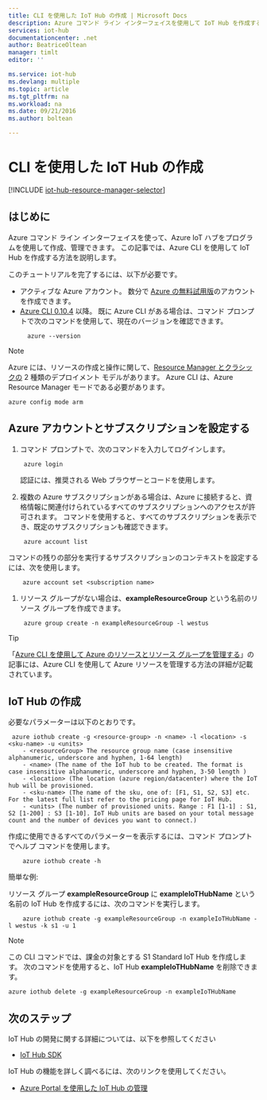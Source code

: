 ```yaml
---
title: CLI を使用した IoT Hub の作成 | Microsoft Docs
description: Azure コマンド ライン インターフェイスを使用して IoT Hub を作成するには、この記事に従ってください。
services: iot-hub
documentationcenter: .net
author: BeatriceOltean
manager: timlt
editor: ''

ms.service: iot-hub
ms.devlang: multiple
ms.topic: article
ms.tgt_pltfrm: na
ms.workload: na
ms.date: 09/21/2016
ms.author: boltean

---
```

# <a name="create-an-iot-hub-using-cli"></a>CLI を使用した IoT Hub の作成
[!INCLUDE [iot-hub-resource-manager-selector](../../includes/iot-hub-resource-manager-selector.md)]

## <a name="introduction"></a>はじめに
Azure コマンド ライン インターフェイスを使って、Azure IoT ハブをプログラムを使用して作成、管理できます。 この記事では、Azure CLI を使用して IoT Hub を作成する方法を説明します。

このチュートリアルを完了するには、以下が必要です。

* アクティブな Azure アカウント。 数分で [Azure の無料試用版][lnk-free-trial]のアカウントを作成できます。
* [Azure CLI 0.10.4][lnk-CLI-install] 以降。 既に Azure CLI がある場合は、コマンド プロンプトで次のコマンドを使用して、現在のバージョンを確認できます。
  ```
    azure --version
  ```

> [!NOTE]
> Azure には、リソースの作成と操作に関して、[Resource Manager とクラシックの](../resource-manager-deployment-model.md) 2 種類のデプロイメント モデルがあります。 Azure CLI は、Azure Resource Manager モードである必要があります。
> 
> ```
> azure config mode arm
> ```
> 
> 

## <a name="set-your-azure-account-and-subscription"></a>Azure アカウントとサブスクリプションを設定する
1. コマンド プロンプトで、次のコマンドを入力してログインします。
   
   ```
    azure login
   ```
   認証には、推奨される Web ブラウザーとコードを使用します。
2. 複数の Azure サブスクリプションがある場合は、Azure に接続すると、資格情報に関連付けられているすべてのサブスクリプションへのアクセスが許可されます。 コマンドを使用すると、すべてのサブスクリプションを表示でき、既定のサブスクリプションも確認できます。
   
   ```
    azure account list 
   ```

コマンドの残りの部分を実行するサブスクリプションのコンテキストを設定するには、次を使用します。

```
    azure account set <subscription name>
```

1. リソース グループがない場合は、**exampleResourceGroup** という名前のリソース グループを作成できます。 
   ```
    azure group create -n exampleResourceGroup -l westus
   ```

> [!TIP]
> 「[Azure CLI を使用して Azure のリソースとリソース グループを管理する][lnk-CLI-arm]」の記事には、Azure CLI を使用して Azure リソースを管理する方法の詳細が記載されています。 
> 
> 

## <a name="create-and-iot-hub"></a>IoT Hub の作成
必要なパラメーターは以下のとおりです。

```
 azure iothub create -g <resource-group> -n <name> -l <location> -s <sku-name> -u <units>  
    - <resourceGroup> The resource group name (case insensitive alphanumeric, underscore and hyphen, 1-64 length)
    - <name> (The name of the IoT hub to be created. The format is case insensitive alphanumeric, underscore and hyphen, 3-50 length )
    - <location> (The location (azure region/datacenter) where the IoT hub will be provisioned.
    - <sku-name> (The name of the sku, one of: [F1, S1, S2, S3] etc. For the latest full list refer to the pricing page for IoT Hub.
    - <units> (The number of provisioned units. Range : F1 [1-1] : S1, S2 [1-200] : S3 [1-10]. IoT Hub units are based on your total message count and the number of devices you want to connect.)
```
作成に使用できるすべてのパラメーターを表示するには、コマンド プロンプトでヘルプ コマンドを使用します。

```
    azure iothub create -h 
```
簡単な例:

 リソース グループ **exampleResourceGroup** に **exampleIoTHubName** という名前の IoT Hub を作成するには、次のコマンドを実行します。

```
    azure iothub create -g exampleResourceGroup -n exampleIoTHubName -l westus -k s1 -u 1
```

> [!NOTE]
> この CLI コマンドでは、課金の対象とする S1 Standard IoT Hub を作成します。 次のコマンドを使用すると、IoT Hub **exampleIoTHubName** を削除できます。 
> 
> ```
> azure iothub delete -g exampleResourceGroup -n exampleIoTHubName
> ```
> 
> 
> 

## <a name="next-steps"></a>次のステップ
IoT Hub の開発に関する詳細については、以下を参照してください

* [IoT Hub SDK][lnk-sdks]

IoT Hub の機能を詳しく調べるには、次のリンクを使用してください。

* [Azure Portal を使用した IoT Hub の管理][lnk-portal]

<!-- Links -->
[lnk-free-trial]: https://azure.microsoft.com/pricing/free-trial/
[lnk-azure-portal]: https://portal.azure.com/
[lnk-status]: https://azure.microsoft.com/status/
[lnk-CLI-install]: ../xplat-cli-install.md
[lnk-rest-api]: https://msdn.microsoft.com/library/mt589014.aspx
[lnk-azure-rm-overview]: ../resource-group-overview.md
[lnk-CLI-arm]: ../xplat-cli-azure-resource-manager.md

[lnk-sdks]: iot-hub-devguide-sdks.md
[lnk-portal]: iot-hub-create-through-portal.md 



<!--HONumber=Oct16_HO2-->


